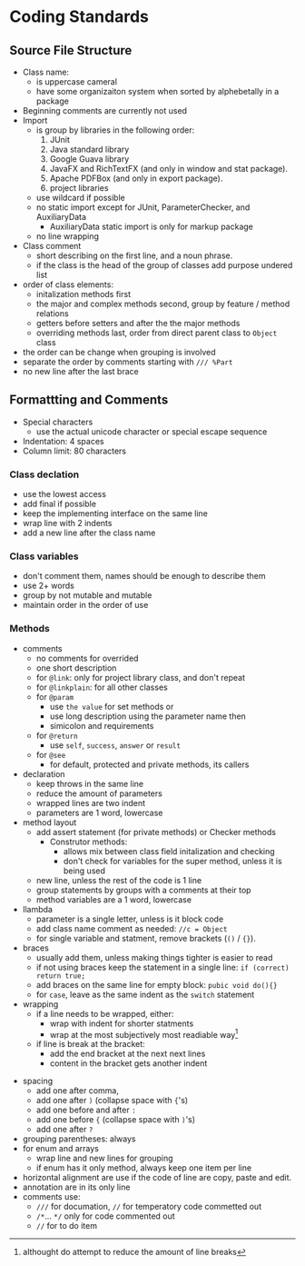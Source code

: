 # Coding Standards

## Source File Structure
- Class name:
    - is uppercase cameral
    - have some organizaiton system when sorted by alphebetally in a package
- Beginning comments are currently not used
- Import
    - is group by libraries in the following order:
        1. JUnit
        2. Java standard library
        3. Google Guava library
        4. JavaFX and RichTextFX (and only in window and stat package).
        5. Apache PDFBox (and only in export package).
        6. project libraries
    - use wildcard if possible
    - no static import except for JUnit, ParameterChecker, and AuxiliaryData
		- AuxiliaryData static import is only for markup package
    - no line wrapping
- Class comment
    - short describing on the first line, and a noun phrase.
    - if the class is the head of the group of classes add purpose undered list
- order of class elements:
    - initalization methods first
    - the major and complex methods second, group by feature / method relations
    - getters before setters and after the the major methods
    - overriding methods last, order from direct parent class to `Object` class
- the order can be change when grouping is involved
- separate the order by comments starting with `/// %Part`
- no new line after the last brace

## Formattting and Comments
- Special characters
    - use the actual unicode character or special escape sequence
- Indentation: 4 spaces
- Column limit: 80 characters
### Class declation
- use the lowest access
- add final if possible
- keep the implementing interface on the same line
- wrap line with 2 indents
- add a new line after the class name
### Class variables
- don't comment them, names should be enough to describe them
- use 2+ words
- group by not mutable and mutable
- maintain order in the order of use
### Methods
- comments
    - no comments for overrided
    - one short description
    - for `@link`: only for project library class, and don't repeat
    - for `@linkplain`: for all other classes
    - for `@param`
        - use `the value` for set methods or
        - use long description using the parameter name then
        - simicolon and requirements
    - for `@return`
        - use `self`, `success`, `answer` or `result`
    - for `@see`
        - for default, protected and private methods, its callers
- declaration
    - keep throws in the same line
    - reduce the amount of parameters
    - wrapped lines are two indent
    - parameters are 1 word, lowercase
- method layout
    - add assert statement (for private methods) or Checker methods
        - Construtor methods:
            - allows mix between class field initalization and checking
            - don't check for variables for the super method, unless it is being
              used
    - new line, unless the rest of the code is 1 line
    - group statements by groups with a comments at their top
    - method variables are a 1 word, lowercase
- llambda
    - parameter is a single letter, unless is it block code
    - add class name comment as needed: `//c = Object`
    - for single variable and statment, remove brackets (`()` / `{}`).
- braces
    - usually add them, unless making things tighter is easier to read
    - if not using braces keep the statement in a single line:
       `if (correct) return true;`
    - add braces on the same line for empty block: `pubic void do(){}`
    - for `case`, leave as the same indent as the `switch` statement
- wrapping
    - if a line needs to be wrapped, either:
        - wrap with indent for shorter statments
        - wrap at the most subjectively most readiable way[^line-wrap]
    - if line is break at the bracket:
        - add the end bracket at the next next lines
        - content in the bracket gets another indent
[^line-wrap]: althought do attempt to reduce the amount of line breaks
- spacing
    - add one after comma,
    - add one after `)` (collapse space with `{`'s)
    - add one before and after `:`
    - add one before `{` (collapse space with `)`'s)
    - add one after `?`
- grouping parentheses: always
- for enum and arrays
    - wrap line and new lines for grouping
    - if enum has it only method, always keep one item per line
- horizontal alignment are use if the code of line are copy, paste and edit.
- annotation are in its only line
- comments use:
    - `///` for documation, `//` for temperatory code commetted out
    - `/*`... `*/` only for code commented out
    - `//` for to do item
